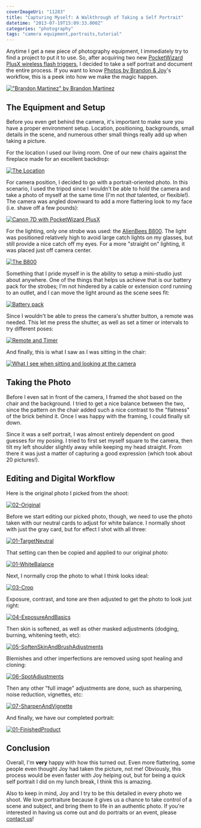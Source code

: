 ```yaml
---
coverImageUri: "11283"
title: "Capturing Myself: A Walkthrough of Taking a Self Portrait"
datetime: "2013-07-19T15:09:33.000Z"
categories: "photography"
tags: "camera equipment,portraits,tutorial"
---
```


Anytime I get a new piece of photography equipment, I immediately try to find a project to put it to use. So, after acquiring two new [PocketWizard PlusX wireless flash triggers](http://bmtn.us/18oG9xU "PocketWizard PlusX on Amazon"), I decided to take a self portrait and document the entire process. If you want to know [Photos by Brandon & Joy](http://www.photosbybrandonandjoy.com/ "Photos by Brandon & Joy")'s workflow, this is a peek into how we make the magic happen.

[!["Brandon Martinez" by Brandon Martinez](http://assets.brandonmartinez.com/brandonmartinez/2013/07/457356_10151708929577381_1699743002_o-1137x1800.jpg)](http://assets.brandonmartinez.com/brandonmartinez/2013/07/457356_10151708929577381_1699743002_o.jpg)

## The Equipment and Setup

Before you even get behind the camera, it's important to make sure you have a proper environment setup. Location, positioning, backgrounds, small details in the scene, and numerous other small things really add up when taking a picture.

For the location I used our living room. One of our new chairs against the fireplace made for an excellent backdrop:

[![The Location](http://assets.brandonmartinez.com/brandonmartinez/2013/07/20130718104.jpg)](http://assets.brandonmartinez.com/brandonmartinez/2013/07/20130718104.jpg)

For camera position, I decided to go with a portrait-oriented photo. In this scenario, I used the tripod since I wouldn't be able to hold the camera and take a photo of myself at the same time (I'm not _that_ talented, or flexible!). The camera was angled downward to add a more flattering look to my face (i.e. shave off a few pounds):

[![Canon 7D with PocketWizard PlusX](http://assets.brandonmartinez.com/brandonmartinez/2013/07/20130718102-1200x900.jpg)](http://assets.brandonmartinez.com/brandonmartinez/2013/07/20130718102.jpg)

For the lighting, only one strobe was used: the [AlienBees B800](/camera-gear#alienbeesb800). The light was positioned relatively high to avoid large catch lights on my glasses, but still provide a nice catch off my eyes. For a more "straight on" lighting, it was placed just off camera center.

[![The B800](http://assets.brandonmartinez.com/brandonmartinez/2013/07/20130718103.jpg)](http://assets.brandonmartinez.com/brandonmartinez/2013/07/20130718103.jpg)

Something that I pride myself in is the ability to setup a mini-studio just about anywhere. One of the things that helps us achieve that is our battery pack for the strobes; I'm not hindered by a cable or extension cord running to an outlet, and I can move the light around as the scene sees fit:

[![Battery pack](http://assets.brandonmartinez.com/brandonmartinez/2013/07/20130718100.jpg)](http://assets.brandonmartinez.com/brandonmartinez/2013/07/20130718100.jpg)

Since I wouldn't be able to press the camera's shutter button, a remote was needed. This let me press the shutter, as well as set a timer or intervals to try different poses:

[![Remote and Timer](http://assets.brandonmartinez.com/brandonmartinez/2013/07/20130718101.jpg)](http://assets.brandonmartinez.com/brandonmartinez/2013/07/20130718101.jpg)

And finally, this is what I saw as I was sitting in the chair:

[![What I see when sitting and looking at the camera](http://assets.brandonmartinez.com/brandonmartinez/2013/07/20130718099.jpg)](http://assets.brandonmartinez.com/brandonmartinez/2013/07/20130718099.jpg)

## Taking the Photo

Before I even sat in front of the camera, I framed the shot based on the chair and the background. I tried to get a nice balance between the two, since the pattern on the chair added such a nice contrast to the "flatness" of the brick behind it. Once I was happy with the framing, I could finally sit down.

Since it was a self portrait, I was almost entirely dependent on good guesses for my posing. I tried to first set myself square to the camera, then tilt my left shoulder slightly away while keeping my head straight. From there it was just a matter of capturing a good expression (which took about 20 pictures!).

## Editing and Digital Workflow

Here is the original photo I picked from the shoot:

[![02-Original](http://assets.brandonmartinez.com/brandonmartinez/2013/07/02-Original.png)](http://assets.brandonmartinez.com/brandonmartinez/2013/07/02-Original.png)

Before we start editing our picked photo, though, we need to use the photo taken with our neutral cards to adjust for white balance. I normally shoot with just the gray card, but for effect I shot with all three:

[![01-TargetNeutral](http://assets.brandonmartinez.com/brandonmartinez/2013/07/01-TargetNeutral.png)](http://assets.brandonmartinez.com/brandonmartinez/2013/07/01-TargetNeutral.png)

That setting can then be copied and applied to our original photo:

[![01-WhiteBalance](http://assets.brandonmartinez.com/brandonmartinez/2013/07/01-WhiteBalance.png)](http://assets.brandonmartinez.com/brandonmartinez/2013/07/01-WhiteBalance.png)

Next, I normally crop the photo to what I think looks ideal:

[![03-Crop](http://assets.brandonmartinez.com/brandonmartinez/2013/07/03-Crop.png)](http://assets.brandonmartinez.com/brandonmartinez/2013/07/03-Crop.png)

Exposure, contrast, and tone are then adjusted to get the photo to look just right:

[![04-ExposureAndBasics](http://assets.brandonmartinez.com/brandonmartinez/2013/07/04-ExposureAndBasics.png)](http://assets.brandonmartinez.com/brandonmartinez/2013/07/04-ExposureAndBasics.png)

Then skin is softened, as well as other masked adjustments (dodging, burning, whitening teeth, etc):

[![05-SoftenSkinAndBrushAdjustments](http://assets.brandonmartinez.com/brandonmartinez/2013/07/05-SoftenSkinAndBrushAdjustments.png)](http://assets.brandonmartinez.com/brandonmartinez/2013/07/05-SoftenSkinAndBrushAdjustments.png)

Blemishes and other imperfections are removed using spot healing and cloning:

[![06-SpotAdjustments](http://assets.brandonmartinez.com/brandonmartinez/2013/07/06-SpotAdjustments.png)](http://assets.brandonmartinez.com/brandonmartinez/2013/07/06-SpotAdjustments.png)

Then any other "full image" adjustments are done, such as sharpening, noise reduction, vignettes, etc:

[![07-SharpenAndVignette](http://assets.brandonmartinez.com/brandonmartinez/2013/07/07-SharpenAndVignette.png)](http://assets.brandonmartinez.com/brandonmartinez/2013/07/07-SharpenAndVignette.png)

And finally, we have our completed portrait:

[![01-FinishedProduct](http://assets.brandonmartinez.com/brandonmartinez/2013/07/01-FinishedProduct.png)](http://assets.brandonmartinez.com/brandonmartinez/2013/07/01-FinishedProduct.png)

## Conclusion

Overall, I'm **very** happy with how this turned out. Even more flattering, some people even thought Joy had taken the picture, not me! Obviously, this process would be even faster with Joy helping out, but for being a quick self portrait I did on my lunch break, I think this is amazing.

Also to keep in mind, Joy and I try to be this detailed in every photo we shoot. We love portraiture because it gives us a chance to take control of a scene and subject, and bring them to life in an authentic photo. If you're interested in having us come out and do portraits or an event, please [contact us](mailto:capture@photosbybrandonandjoy.com)!
